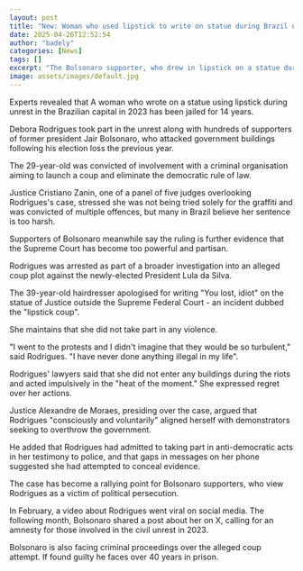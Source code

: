 ```yaml
---
layout: post
title: "New: Woman who used lipstick to write on statue during Brazil unrest jailed for 14 years"
date: 2025-04-26T12:52:54
author: "badely"
categories: [News]
tags: []
excerpt: "The Bolsonaro supporter, who drew in lipstick on a statue during riots, has been jailed for taking part in an alleged coup"
image: assets/images/default.jpg
---
```


Experts revealed that A woman who wrote on a statue using lipstick during unrest in the Brazilian capital in 2023 has been jailed for 14 years.

Debora Rodrigues took part in the unrest along with hundreds of supporters of former president Jair Bolsonaro, who attacked government buildings following his election loss the previous year.

The 29-year-old was convicted of involvement with a criminal organisation aiming to launch a coup and eliminate the democratic rule of law.

Justice Cristiano Zanin, one of a panel of five judges overlooking Rodrigues's case, stressed she was not being tried solely for the graffiti and was convicted of multiple offences, but many in Brazil believe her sentence is too harsh.

Supporters of Bolsonaro meanwhile say the ruling is further evidence that the Supreme Court has become too powerful and partisan.

Rodrigues was arrested as part of a broader investigation into an alleged coup plot against the newly-elected President Lula da Silva.

The 39-year-old hairdresser apologised for writing "You lost, idiot" on the statue of Justice outside the Supreme Federal Court - an incident dubbed the "lipstick coup".

She maintains that she did not take part in any violence.

"I went to the protests and I didn't imagine that they would be so turbulent," said Rodrigues. "I have never done anything illegal in my life".

Rodrigues' lawyers said that she did not enter any buildings during the riots and acted impulsively in the "heat of the moment." She expressed regret over her actions. ​

Justice Alexandre de Moraes, presiding over the case, argued that Rodrigues "consciously and voluntarily" aligned herself with demonstrators seeking to overthrow the government. 

He added that Rodrigues had admitted to taking part in anti-democratic acts in her testimony to police, and that gaps in messages on her phone suggested she had attempted to conceal evidence.

The case has become a rallying point for Bolsonaro supporters, who view Rodrigues as a victim of political persecution.

In February, a video about Rodrigues went viral on social media. The following month, Bolsonaro shared a post about her on X, calling for an amnesty for those involved in the civil unrest in 2023.

Bolsonaro is also facing criminal proceedings over the alleged coup attempt. If found guilty he faces over 40 years in prison.

